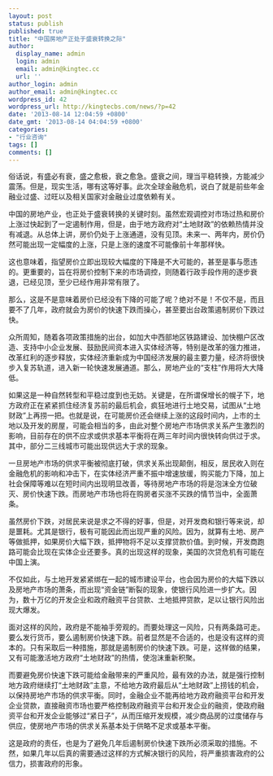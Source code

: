 ```yaml
---
layout: post
status: publish
published: true
title: "中国房地产正处于盛衰转换之际"
author:
  display_name: admin
  login: admin
  email: admin@kingtec.cc
  url: ''
author_login: admin
author_email: admin@kingtec.cc
wordpress_id: 42
wordpress_url: http://kingtecbs.com/news/?p=42
date: '2013-08-14 12:04:59 +0800'
date_gmt: '2013-08-14 04:04:59 +0800'
categories:
- "行业咨询"
tags: []
comments: []
---
```

<p>俗话说，有盛必有衰，盛之愈极，衰之愈急。盛衰之间，理当平稳转换，方能减少震荡。但是，现实生活，哪有这等好事。此次全球金融危机，说白了就是前些年金融业过盛、过旺以及相关国家对金融业过度依赖有关。</p>
<p>中国的房地产业，也正处于盛衰转换的关键时刻。虽然宏观调控对市场过热和房价上涨过快起到了一定遏制作用，但是，由于地方政府对“土地财政”的依赖热情并没有减退。从总体上讲，房价仍处于上涨通道，没有见顶。未来一、两年内，房价仍然可能出现一定幅度的上涨，只是上涨的速度不可能像前十年那样快。</p>
<p>这也意味着，指望房价立即出现较大幅度的下降是不大可能的，甚至是事与愿违的。更重要的，旨在将房价控制下来的市场调控，则随着行政手段作用的逐步衰退，已经见顶，至少已经作用非常有限了。</p>
<p>那么，这是不是意味着房价已经没有下降的可能了呢？绝对不是！不仅不是，而且要不了几年，政府就会为房价的快速下跌而操心，甚至要出台政策遏制房价下跌过快。</p>
<p>众所周知，随着各项政策措施的出台，如加大中西部地区铁路建设、加快棚户区改造、支持中小企业发展、鼓励民间资本进入实体经济等，特别是改革的强力推进，改革红利的逐步释放，实体经济重新成为中国经济发展的最主要力量，经济将很快步入复苏轨道，进入新一轮快速发展通道。那么，房地产业的“支柱”作用将大大降低。</p>
<p>如果这是一种自然转型和平稳过度到也无妨。关键是，在所谓保增长的幌子下，地方政府正在紧紧抓住经济复苏前的最后机会，疯狂地进行土地交易，试图从“土地财政”上再捞一把。也就是说，在可能房价还会继续上涨的这段时间内，上市的土地以及开发的房屋，可能会相当的多，由此对整个房地产市场供求关系产生激烈的影响，目前存在的供不应求或供求基本平衡将在两三年时间内很快转向供过于求。其中，部分二三线城市可能出现供远大于求的现象。</p>
<p>一旦房地产市场的供求平衡被彻底打破，供求关系出现颠倒，相反，居民收入则在金融危机的影响和冲击下，在实体经济严重不振中增速放缓，购买能力下降，加上社会保障等难以在短时间内出现明显改善，等待房地产市场的将是泡沫全方位破灭、房价快速下跌。而房地产市场也将在购房者买涨不买跌的情节当中，全面萧条。</p>
<p>虽然房价下跌，对居民来说是求之不得的好事，但是，对开发商和银行等来说，却是噩耗。尤其是银行，极有可能因此而出现严重的风险。因为，就算有土地、房产等做抵押，如果房价大幅下跌，抵押物将不足以支撑贷款价值。到时候，开发商跑路可能会比现在实体企业还要多。真的出现这样的现象，美国的次贷危机有可能在中国上演。</p>
<p>不仅如此，与土地开发紧紧绑在一起的城市建设平台，也会因为房价的大幅下跌以及房地产市场的萧条，而出现“资金链”断裂的现象，使银行风险进一步扩大。因为，数十万亿的开发企业和政府融资平台贷款、土地抵押贷款，足以让银行风险出现大爆发。</p>
<p>面对这样的风险，政府是不能袖手旁观的。而要处理这一风险，只有两条路可走。要么发行货币，要么遏制房价快速下跌。前者显然是不合适的，也是没有这样的资本的。只有采取后一种措施，那就是遏制房价的快速下跌。可是，这样做的结果，又有可能激活地方政府“土地财政”的热情，使泡沫重新积聚。</p>
<p>而要避免房价快速下跌可能给金融带来的严重风险，最有效的办法，就是强行控制地方政府继续打“土地财政”主意，不给地方政府最后从“土地财政”上捞钱的机会，以保持房地产市场的供求平衡。同时，金融企业不能再给地方政府融资平台和开发企业贷款，直接融资市场也要严格控制政府融资平台和开发企业的融资，使政府融资平台和开发企业能够过“紧日子”，从而压缩开发规模，减少商品房的过度储存与供应，使房地产市场的供求关系基本处于供略不足求或基本平衡。</p>
<p>这是政府的责任，也是为了避免几年后遏制房价快速下跌所必须采取的措施。不然，如果几年以后真的需要通过这样的方式解决银行的风险，将严重损害政府的公信力，损害政府的形象。</p>
